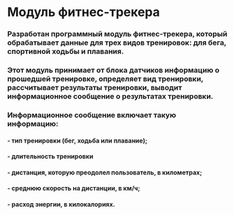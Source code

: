 # Модуль фитнес-трекера
### Разработан программный модуль фитнес-трекера, который обрабатывает данные для трех видов тренировок: для бега, спортивной ходьбы и плавания.
### Этот модуль принимает от блока датчиков информацию о прошедшей тренировке, определяет вид тренировки, рассчитывает результаты тренировки, выводит информационное сообщение о результатах тренировки.
### Информационное сообщение включает такую информацию:
#### - тип тренировки (бег, ходьба или плавание);
#### - длительность тренировки
#### - дистанция, которую преодолел пользователь, в километрах;
#### - среднюю скорость на дистанции, в км/ч;
#### - расход энергии, в килокалориях.